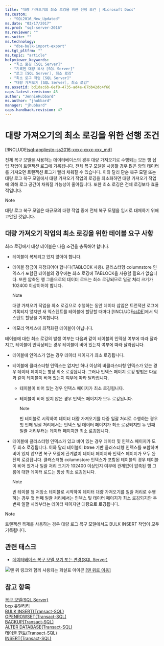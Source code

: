 ```yaml
---
title: "대량 가져오기의 최소 로깅을 위한 선행 조건 | Microsoft Docs"
ms.custom: 
  - "SQL2016_New_Updated"
ms.date: "03/17/2017"
ms.prod: "sql-server-2016"
ms.reviewer: ""
ms.suite: ""
ms.technology: 
  - "dbe-bulk-import-export"
ms.tgt_pltfrm: ""
ms.topic: "article"
helpviewer_keywords: 
  - "최소 로깅 [SQL Server]"
  - "기록된 대량 복사 [SQL Server]"
  - "로그 [SQL Server], 최소 로깅"
  - "최소 로그 작업 [SQL Server]"
  - "대량 가져오기 [SQL Server], 최소 로깅"
ms.assetid: bd1dac6b-6ef8-4735-ad4e-67bb42dc4f66
caps.latest.revision: 48
author: "JennieHubbard"
ms.author: "jhubbard"
manager: "jhubbard"
caps.handback.revision: 47
---
```

# 대량 가져오기의 최소 로깅을 위한 선행 조건
[!INCLUDE[tsql-appliesto-ss2016-xxxx-xxxx-xxx_md](../../includes/tsql-appliesto-ss2016-xxxx-xxxx-xxx-md.md)]

  전체 복구 모델을 사용하는 데이터베이스의 경우 대량 가져오기로 수행되는 모든 행 삽입 작업이 트랜잭션 로그에 기록됩니다. 전체 복구 모델을 사용할 경우 많은 양의 데이터를 가져오면 트랜잭션 로그가 빨리 채워질 수 있습니다. 이와 달리 단순 복구 모델 또는 대량 로그 복구 모델에서 대량 가져오기 작업의 로깅을 최소화하면 대량 가져오기 작업에 의해 로그 공간이 채워질 가능성이 줄어듭니다. 또한 최소 로깅은 전체 로깅보다 효율적입니다.  
  
> [!NOTE]  
>  대량 로그 복구 모델은 대규모의 대량 작업 중에 전체 복구 모델을 임시로 대체하기 위해 고안된 것입니다.  
  
## 대량 가져오기 작업의 최소 로깅을 위한 테이블 요구 사항  
 최소 로깅에서 대상 테이블은 다음 조건을 충족해야 합니다.  
  
-   테이블이 복제되고 있지 않아야 합니다.  
  
-   테이블 잠금이 지정되어야 합니다(TABLOCK 사용). 클러스터형 columnstore 인덱스가 포함된 테이블의 경우에는 최소 로깅에 TABLOCK을 사용할 필요가 없습니다.  또한 압축된 행 그룹으로의 데이터 로드는 최소 로깅되므로 일괄 처리 크기가 102400 이상이어야 합니다.  
  
    > [!NOTE]  
    >  대량 가져오기 작업을 최소 로깅으로 수행하는 동안 데이터 삽입은 트랜잭션 로그에 기록되지 않지만 새 익스텐트를 테이블에 할당할 때마다 [!INCLUDE[ssDE](../../includes/ssde-md.md)]에서 익스텐트 할당을 기록합니다.  
  
-   메모리 액세스에 최적화된 테이블이 아닙니다.  
  
 테이블에 대한 최소 로깅의 발생 여부는 다음과 같이 테이블의 인덱싱 여부에 따라 달라지고, 테이블이 인덱싱되는 경우 테이블이 비어 있는지 여부에 따라 달라집니다.  
  
-   테이블에 인덱스가 없는 경우 데이터 페이지가 최소 로깅됩니다.  
  
-   테이블에 클러스터형 인덱스는 없지만 하나 이상의 비클러스터형 인덱스가 있는 경우 데이터 페이지는 항상 최소 로깅됩니다. 그러나 인덱스 페이지 로깅 방법은 다음과 같이 테이블이 비어 있는지 여부에 따라 달라집니다.  
  
    -   테이블이 비어 있는 경우 인덱스 페이지가 최소 로깅됩니다.  
  
    -   테이블이 비어 있지 않은 경우 인덱스 페이지가 모두 로깅됩니다.  
  
        > [!NOTE]  
        >  빈 테이블로 시작하여 데이터 대량 가져오기를 다중 일괄 처리로 수행하는 경우 첫 번째 일괄 처리에서는 인덱스 및 데이터 페이지가 최소 로깅되지만 두 번째 일괄 처리부터는 데이터 페이지만 최소 로깅됩니다.  
  
-   테이블에 클러스터형 인덱스가 있고 비어 있는 경우 데이터 및 인덱스 페이지가 모두 최소 로깅됩니다. 이와 달리 테이블이 btree 기반 클러스터형 인덱스를 포함하며 비어 있지 않으면 복구 모델에 관계없이 데이터 페이지와 인덱스 페이지가 모두 완전히 로깅됩니다. 클러스터형 columnstore 인덱스가 포함된 테이블의 경우 테이블이 비어 있거나 일괄 처리 크기가 102400 이상인지 여부에 관계없이 압축된 행 그룹에 대한 데이터 로드는 항상 최소 로깅됩니다.  
  
    > [!NOTE]  
    >  빈 테이블 행 저장소 테이블로 시작하여 데이터 대량 가져오기를 일괄 처리로 수행하는 경우 첫 번째 일괄 처리에서는 인덱스 및 데이터 페이지가 최소 로깅되지만 두 번째 일괄 처리부터는 데이터 페이지만 대량으로 로깅됩니다.  
  
> [!NOTE]  
>  트랜잭션 복제를 사용하는 경우 대량 로그 복구 모델에서도 BULK INSERT 작업이 모두 기록됩니다.  
  
##  <a name="RelatedTasks"></a> 관련 태스크  
  
-   [데이터베이스 복구 모델 보기 또는 변경&#40;SQL Server&#41;](../../relational-databases/backup-restore/view-or-change-the-recovery-model-of-a-database-sql-server.md)  
  
 ![맨 위 링크와 함께 사용되는 화살표 아이콘](../../analysis-services/instances/media/uparrow16x16.png "맨 위 링크와 함께 사용되는 화살표 아이콘") [&#91;맨 위로 이동&#93;](#Top)  
  
## 참고 항목  
 [복구 모델&#40;SQL Server&#41;](../../relational-databases/backup-restore/recovery-models-sql-server.md)   
 [bcp 유틸리티](../../tools/bcp-utility.md)   
 [BULK INSERT&#40;Transact-SQL&#41;](../../t-sql/statements/bulk-insert-transact-sql.md)   
 [OPENROWSET&#40;Transact-SQL&#41;](../../t-sql/functions/openrowset-transact-sql.md)   
 [BACKUP&#40;Transact-SQL&#41;](../../t-sql/statements/backup-transact-sql.md)   
 [ALTER DATABASE&#40;Transact-SQL&#41;](../../t-sql/statements/alter-database-transact-sql.md)   
 [테이블 힌트&#40;Transact-SQL&#41;](../Topic/Table%20Hints%20\(Transact-SQL\).md)   
 [INSERT&#40;Transact-SQL&#41;](../../t-sql/statements/insert-transact-sql.md)  
  
  